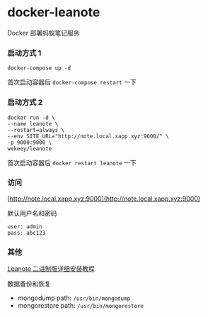 # docker-leanote
Docker 部署蚂蚁笔记服务

### 启动方式 1

```shell
docker-compose up -d
```

首次启动容器后 `docker-compose restart` 一下

### 启动方式 2

```shell
docker run -d \
--name leanote \
--restart=always \
--env SITE_URL="http://note.local.xapp.xyz:9000/" \
-p 9000:9000 \
wekeey/leanote
```

首次启动容器后 `docker restart leanote` 一下

### 访问

[http://note.local.xapp.xyz:9000](http://note.local.xapp.xyz:9000)

默认用户名和密码

```text
user: admin
pass: abc123
```

### 其他

[Leanote 二进制版详细安装教程](https://github.com/leanote/leanote/wiki/Leanote-%E4%BA%8C%E8%BF%9B%E5%88%B6%E7%89%88%E8%AF%A6%E7%BB%86%E5%AE%89%E8%A3%85%E6%95%99%E7%A8%8B----Mac-and-Linux)

数据备份和恢复

- mongodump path: `/usr/bin/mongodump`
- mongorestore path: `/usr/bin/mongorestore`


